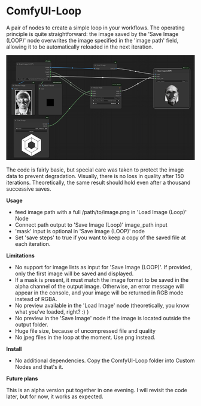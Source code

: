 # ComfyUI-Loop
A pair of nodes to create a simple loop in your workflows. The operating principle is quite straightforward: the image saved by the 'Save Image (LOOP)' node overwrites the image specified in the 'image path' field, allowing it to be automatically reloaded in the next iteration.

![alt text](https://github.com/Hullabalo/ComfyUI-Loop/blob/main/snappy_snap.png?raw=true)

The code is fairly basic, but special care was taken to protect the image data to prevent degradation. Visually, there is no loss in quality after 150 iterations. Theoretically, the same result should hold even after a thousand successive saves.

**Usage**
- feed image path with a full /path/to/image.png in 'Load Image (Loop)' Node
- Connect path output to 'Save Image (Loop)' image_path input
- 'mask' input is optional in 'Save Image (LOOP)' node
- Set 'save steps' to true if you want to keep a copy of the saved file at each iteration.

**Limitations**

- No support for image lists as input for 'Save Image (LOOP)'. If provided, only the first image will be saved and displayed.
- If a mask is present, it must match the image format to be saved in the alpha channel of the output image. Otherwise, an error message will appear in the console, and your image will be returned in RGB mode instead of RGBA.
- No preview available in the 'Load Image' node (theoretically, you know what you’ve loaded, right? :) )
- No preview in the 'Save Image' node if the image is located outside the output folder.
- Huge file size, because of uncompressed file and quality
- No jpeg files in the loop at the moment. Use png instead.

**Install**
- No additional dependencies. Copy the ComfyUI-Loop folder into Custom Nodes and that's it.

**Future plans**

This is an alpha version put together in one evening. I will revisit the code later, but for now, it works as expected.
